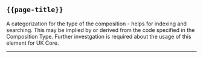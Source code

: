 ## <code>{{page-title}}</code>

A categorization for the type of the composition - helps for indexing and searching. This may be implied by or derived from the code specified in the Composition Type. Further investgation is required about the usage of this element for UK Core.

---